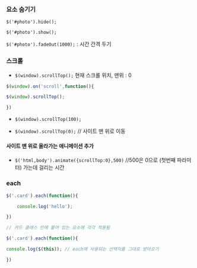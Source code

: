 ### 요소 숨기기

`$('#photo').hide();`

`$('#photo').show();`

`$('#photo').fadeOut(1000);`  :  시간 간격 두기



### 스크롤

- `$(window).scrollTop();` 현재 스크롤 위치,  맨위 : 0

```javascript
$(window).on('scroll',function(){

$(window).scrollTop();

})
```

- `$(window).scrollTop(100);`

- `$(window).scrollTop(0);` // 사이트 맨 위로 이동

  

#### 사이트 맨 위로 올라가는 애니메이션 추가

- `$('html,body').animate({scrollTop:0},500)` //500은 0으로 (첫번째 파라미터) 가는데 걸리는 시간



### each

```javascript
$('.card').each(function(){

	console.log('hello');

})

// 카드 클래스 안에 붙어 있는 요소에 각각 적용됨
```





```javascript
$('.card').each(function(){

console.log($(this)); // each에 사용되는 선택자를 그대로 받아오기

})

```




